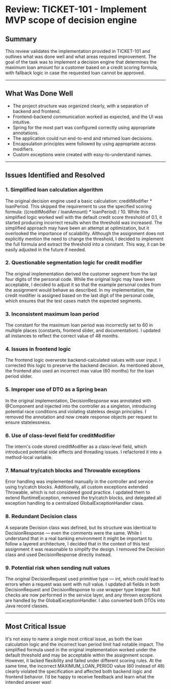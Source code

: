 # Review: TICKET-101 - Implement MVP scope of decision engine

## Summary
This review validates the implementation provided in TICKET-101 and outlines what was done well and what areas 
required improvement. The goal of the task was to implement a decision engine that determines the maximum loan amount 
for a customer based on a credit scoring formula, with fallback logic in case the requested loan cannot be approved.

---

## What Was Done Well
- The project structure was organized clearly, with a separation of backend and frontend.
- Frontend-backend communication worked as expected, and the UI was intuitive.
- Spring for the most part was configured correctly using appropriate annotations.
- The application could run end-to-end and returned loan decisions.
- Encapsulation principles were followed by using appropriate access modifiers.
- Custom exceptions were created with easy-to-understand names.

---

## Issues Identified and Resolved

### 1. Simplified loan calculation algorithm
The original decision engine used a basic calculation: creditModifier * loanPeriod. This skipped the requirement to
use the specified scoring formula: ((creditModifier / loanAmount) * loanPeriod) / 10. While this simplified logic
worked well with the default credit score threshold of 0.1, it started producing incorrect results when the threshold
was increased. The simplified approach may have been an attempt at optimization, but it overlooked the importance of
scalability. Although the assignment does not explicitly mention the need to change the threshold, I decided to
implement the full formula and extract the threshold into a constant. This way, it can be easily adjusted in the
future if needed.

### 2. Questionable segmentation logic for credit modifier
The original implementation derived the customer segment from the last four digits of the personal code. While the 
original logic may have been acceptable, I decided to adjust it so that the example personal codes from the assignment 
would behave as described. In my implementation, the credit modifier is assigned based on the last digit of the 
personal code, which ensures that the test cases match the expected segments.

### 3. Inconsistent maximum loan period
The constant for the maximum loan period was incorrectly set to 60 in multiple places (constants, frontend slider, 
and documentation). I updated all instances to reflect the correct value of 48 months.

### 4. Issues in frontend logic
The frontend logic overwrote backend-calculated values with user input. I corrected this logic to preserve the backend
decision. As mentioned above, the frontend also used an incorrect max value (60 months) for the loan period slider.

### 5. Improper use of DTO as a Spring bean
In the original implementation, DecisionResponse was annotated with @Component and injected into the controller as
a singleton, introducing potential race conditions and violating stateless design principles. I removed the annotation
and now create response objects per request to ensure statelessness.

### 6. Use of class-level field for creditModifier
The intern's code stored creditModifier as a class-level field, which introduced potential side effects and 
threading issues. I refactored it into a method-local variable.

### 7. Manual try/catch blocks and Throwable exceptions
Error handling was implemented manually in the controller and service using try/catch blocks. Additionally, all 
custom exceptions extended Throwable, which is not considered good practice. I updated them to extend RuntimeException, 
removed the try/catch blocks, and delegated all exception handling to a centralized GlobalExceptionHandler class.

### 8. Redundant Decision class
A separate Decision class was defined, but its structure was identical to DecisionResponse — even the comments were 
the same. While I understand that in a real banking environment it might be important to follow a layered architecture, 
I decided that in the context of this test assignment it was reasonable to simplify the design. I removed the Decision 
class and used DecisionResponse directly instead.

### 9. Potential risk when sending null values
The original DecisionRequest used primitive type — int, which could lead to errors when a request was sent with null 
value. I updated all fields in both DecisionRequest and DecisionResponse to use wrapper type Integer. Null checks are
now performed in the service layer, and any thrown exceptions are handled by the GlobalExceptionHandler. I also 
converted both DTOs into Java record classes.

---

## Most Critical Issue
It's not easy to name a single most critical issue, as both the loan calculation logic and the incorrect loan period 
limit had notable impact. The simplified formula used in the original implementation worked under the default threshold 
and may be acceptable within the assignment scope. However, it lacked flexibility and failed under different scoring 
rules. At the same time, the incorrect MAXIMUM_LOAN_PERIOD value (60 instead of 48) clearly violated the specification 
and affected both backend logic and frontend behavior. I’d be happy to receive feedback and learn what the 
intended answer was!
